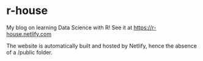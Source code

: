# r-house
My blog on learning Data Science with R!
See it at https://r-house.netlify.com

The website is automatically built and hosted by Netlify, hence the absence of a /public folder.
